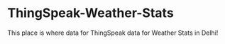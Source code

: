# ThingSpeak-Weather-Stats

This place is where data for ThingSpeak data for Weather Stats in Delhi!
